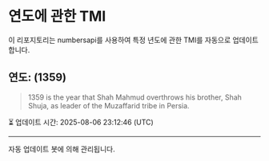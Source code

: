 
# 연도에 관한 TMI

이 리포지토리는 numbersapi를 사용하여 특정 년도에 관한 TMI를 자동으로 업데이트합니다.

## 연도: (1359)
> 1359 is the year that Shah Mahmud overthrows his brother, Shah Shuja, as leader of the Muzaffarid tribe in Persia.

⏳ 업데이트 시간: 2025-08-06 23:12:46 (UTC)

---
자동 업데이트 봇에 의해 관리됩니다.

